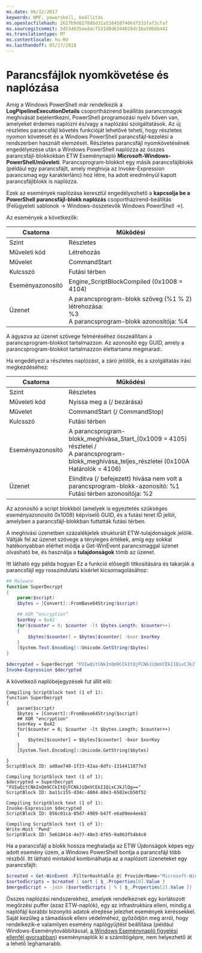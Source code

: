 ```yaml
---
ms.date: 06/12/2017
keywords: WMF, powershell, beállítás
ms.openlocfilehash: 2627b9d02788bd31a5384587406df533faf2cfaf
ms.sourcegitcommit: 54534635eedacf531d8d6344019dc16a50b8b441
ms.translationtype: MT
ms.contentlocale: hu-HU
ms.lasthandoff: 05/17/2018
---
```

# <a name="script-tracing-and-logging"></a>Parancsfájlok nyomkövetése és naplózása

Amíg a Windows PowerShell már rendelkezik a **LogPipelineExecutionDetails** csoportházirend beállítás parancsmagok meghívását bejelentkezni, PowerShell programozási nyelv bőven van, amelyeket érdemes naplózni és/vagy a naplózási szolgáltatások. Az új részletes parancsfájl követés funkcióját lehetővé teheti, hogy részletes nyomon követését és a Windows PowerShell parancsfájl-kezelési a rendszerben használt elemzését. Részletes parancsfájl nyomkövetésének engedélyezése után a Windows PowerShell naplózza az összes parancsfájl-blokkokban ETW Eseménynapló **Microsoft-Windows-PowerShell/műveleti**. Parancsprogram-blokkot egy másik parancsfájlblokk (például egy parancsfájlt, amely meghívja az Invoke-Expression parancsmag egy karakterlánc) hoz létre, ha adott eredményül kapott parancsfájlblokk is naplózza.

Ezek az események naplózása keresztül engedélyezhető a **kapcsolja be a PowerShell parancsfájl-blokk naplózás** csoportházirend-beállítás (Felügyeleti sablonok -> Windows-összetevők Windows PowerShell ->).

Az események a következők:

| Csatorna | Működési                                 |
|---------|---------------------------------------------|
| Szint   | Részletes                                     |
| Műveleti kód  | Létrehozás                                      |
| Művelet    | CommandStart                                |
| Kulcsszó | Futási térben                                    |
| Eseményazonosító | Engine_ScriptBlockCompiled (0x1008 = 4104)  |
| Üzenet | A parancsprogram-blokk szöveg (%1 % 2) létrehozása: </br> %3 </br> A parancsprogram-blokk azonosítója: %4 |


A ágyazva az üzenet szövege felméréséhez összeállítani a parancsprogram-blokkot tartalmazzon. Az azonosító egy GUID, amely a parancsprogram-blokkot tartalmazzon élettartama megmarad:.

Ha engedélyezi a részletes naplózást, a záró jelölők, és a szolgáltatás írási megkezdéséhez:

| Csatorna | Működési                                            |
|---------|--------------------------------------------------------|
| Szint   | Részletes                                                |
| Műveleti kód  | Nyissa meg a (/ bezárása)                                         |
| Művelet    | CommandStart (/ CommandStop)                           |
| Kulcsszó | Futási térben                                               |
| Eseményazonosító | A parancsprogram-blokk\_meghívása\_Start\_(0x1009 = 4105) részletei / </br> A parancsprogram-blokk\_meghívása\_teljes\_részletei (0x100A Határolók = 4106) |
| Üzenet | Elindítva (/ befejezett) hívása nem volt a parancsprogram-blokk-azonosító: %1 </br> Futási térben azonosítója: %2 |

Az azonosító a script blokkból (amelyek is egyeztetés szükséges eseményazonosító 0x1008) képviselő GUID, és a futási teret ID jelöli, amelyben a parancsfájl-blokkban futtatták futási térben.

A meghívási üzenetben százalékjelek strukturált ETW-tulajdonságok jelölik. Váltják fel az üzenet szövege a tényleges értékek, amíg egy sokkal hatékonyabban elérhet módja a Get-WinEvent parancsmaggal üzenet olvasható be, és használja a **tulajdonságok** tömb az üzenet.

Itt látható egy példa hogyan Ez a funkció elősegíti titkosítására és takarják a parancsfájl egy rosszindulatú kísérlet kicsomagolásához:

```powershell
## Malware
function SuperDecrypt
{
    param($script)
    $bytes = [Convert]::FromBase64String($script)

    ## XOR “encryption”
    $xorKey = 0x42
    for($counter = 0; $counter -lt $bytes.Length; $counter++)
    {
        $bytes[$counter] = $bytes[$counter] -bxor $xorKey
    }
    [System.Text.Encoding]::Unicode.GetString($bytes)
}

$decrypted = SuperDecrypt "FUIwQitCNkInQm9CCkItQjFCNkJiQmVCEkI1QixCJkJlQg=="
Invoke-Expression $decrypted
```

A következő naplóbejegyzések fut állít elő:

```
Compiling Scriptblock text (1 of 1):
function SuperDecrypt
{
    param($script)
    $bytes = [Convert]::FromBase64String($script)
    ## XOR "encryption"
    $xorKey = 0x42
    for($counter = 0; $counter -lt $bytes.Length; $counter++)
    {
        $bytes[$counter] = $bytes[$counter] -bxor $xorKey
    }
    [System.Text.Encoding]::Unicode.GetString($bytes)

}
ScriptBlock ID: ad8ae740-1f33-42aa-8dfc-1314411877e3

Compiling Scriptblock text (1 of 1):
$decrypted = SuperDecrypt "FUIwQitCNkInQm9CCkItQjFCNkJiQmVCEkI1QixCJkJlQg=="
ScriptBlock ID: ba11c155-d34c-4004-88e3-6502ecb50f52

Compiling Scriptblock text (1 of 1):
Invoke-Expression $decrypted
ScriptBlock ID: 856c01ca-85d7-4989-b47f-e6a09ee4eeb3

Compiling Scriptblock text (1 of 1):
Write-Host 'Pwnd'
ScriptBlock ID: 5e618414-4e77-48e3-8f65-9a863f54b4c8
```

Ha a parancsfájl a blokk hossza meghaladja az ETW Újdonságok képes egy adott esemény üzem, a Windows PowerShell bontja a parancsfájl több részből. Itt látható mintakód kombinálhatja az a naplózott üzeneteket egy parancsfájlt:

```powershell
$created = Get-WinEvent -FilterHashtable @{ ProviderName="Microsoft-Windows-PowerShell"; Id = 4104 } | Where-Object { $_.<...> }
$sortedScripts = $created | sort { $_.Properties[0].Value }
$mergedScript = -join ($sortedScripts | % { $_.Properties[2].Value })
```

Összes naplózási rendszerekhez, amelyek rendelkeznek egy korlátozott megőrzési puffer (azaz ETW-naplók), egy az infrastruktúra elleni, mindig a naplófájl korábbi bizonyító adatok elrejtése jelezhet események kéréssekkel. Saját kezűleg a támadások elleni védelméhez, győződjön meg arról, hogy rendelkezik-e valamilyen esemény naplógyűjtést beállítása (például Windows-Eseménytovábbítással, [a Windows Eseménynapló figyelési ellenfél gyorsabban](http://www.nsa.gov/ia/_files/app/Spotting_the_Adversary_with_Windows_Event_Log_Monitoring.pdf)) eseménynaplók ki a számítógépre, nem helyezhető át a lehető leghamarabb.
